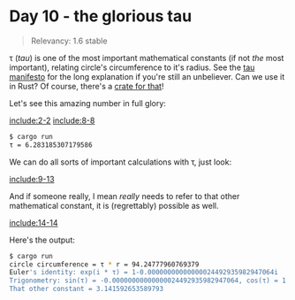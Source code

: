 # Day 10 - the glorious tau

> Relevancy: 1.6 stable

τ (*tau*) is one of the most important mathematical constants (if not *the* most important), relating circle's circumference to it's radius. See the [tau manifesto](http://www.tauday.com/tau-manifesto) for the long explanation if you're still an unbeliever. Can we use it in Rust? Of course, there's a [crate for that](https://crates.io/crates/tau)!

Let's see this amazing number in full glory:

[include:2-2](../src/day10.rs)
[include:8-8](../src/day10.rs)

```sh
$ cargo run
τ = 6.283185307179586
```

We can do all sorts of important calculations with τ, just look:

[include:9-13](../src/day10.rs)

And if someone really, I mean *really* needs to refer to that other mathematical constant, it is (regrettably) possible as well.

[include:14-14](../src/day10.rs)

Here's the output:

```sh
$ cargo run
circle circumference = τ * r = 94.24777960769379
Euler's identity: exp(i * τ) = 1-0.00000000000000024492935982947064i
Trigonometry: sin(τ) = -0.00000000000000024492935982947064, cos(τ) = 1
That other constant = 3.141592653589793
```

